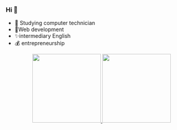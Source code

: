 ### Hi 👋
- 🔭 Studying computer technician
- 🌱Web development
- ✨intermediary English
- 💰 entrepreneurship
<div align="center">
  <a href="https://github.com/julia0264">
  <img height="180em" src="https://github-readme-stats.vercel.app/api?username=julia0264&show_icons=true&theme=dracula&include_all_commits=true&count_private=true"/>
  <img height="180em" src="https://github-readme-stats.vercel.app/api/top-langs/?username=julia0264&layout=compact&langs_count=7&theme=dracula"/>
</div>
